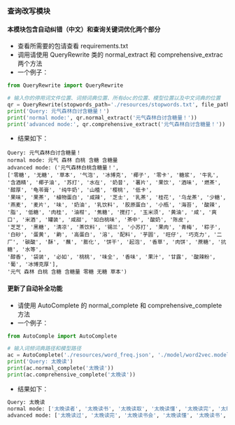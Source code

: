 ### 查询改写模块

#### 本模块包含自动纠错（中文）和查询关键词优化两个部分

- 查看所需要的包请查看 requirements.txt
- 调用请使用 QueryRewrite 类的 normal_extract 和 comprehensive_extrac 两个方法
- 一个例子：

```python
from QueryRewrite import QueryRewrite

# 输入你的停用词文件位置、词频词典位置、所有doc的位置、模型位置以及中文词典的位置
qr = QueryRewrite(stopwords_path='./resources/stopwords.txt', file_path="./files", dict_path="./resources/word_freq.json", model_path='./model/word2vec.model.bin', cn_dict_path="./resources/cn_dict.txt")
print('Query: 元气森林白讨含糖量！')
print('normal mode:', qr.normal_extract('元气森林白讨含糖量！'))
print('advanced mode:', qr.comprehensive_extract('元气森林白讨含糖量！'))
```

- 结果如下：

```
Query: 元气森林白讨含糖量！
normal mode: 元气 森林 白桃 含糖 含糖量
advanced mode: ('元气森林白桃含糖量！',
['零糖', '无糖', '草本', '气泡', '冰博克', '椰子', '零卡', '糖浆', '牛乳', '含酒精', '椰子油', '苏打', '水在', '奶昔', '薯片', '果饮', '酒味', '燃茶', '醇厚', '龟苓膏', '纯牛奶', '山楂', '樱桃', '低卡',
'果味', '果茶', '植物蛋白', '咸辣', '芝士', '乳茶', '桂花', '乌龙茶', '少糖', '燕麦', '麦片', '味', '奶油', '乳饮料', '胶原蛋白', '小瓶', '海苔', '酸辣', '脂', '低糖', '肉桂', '油柑', '焦糖', '搅打', '玉米须', '黄油', '咸', '爽口', '米酒', '罐装', '咸甜', '如白桃味', '茶中', '酸奶', '陈皮',
'芝芝', '黑糖', '清凉', '茶饮料', '锡兰', '小苏打', '果肉', '青梅', '粽子', '白砂', '蛋黄', '齁', '高蛋白', '溶', '配料', '芋圆', '旺仔', '巧克力', '二厂', '碳酸', '酥', '蘸', '膨化', '饼干', '起泡', '香草', '肉饼', '蔗糖', '抗糖', '水等',
'醇香', '袋装', '必如', '桃桃', '味全', '香味', '果汁', '甘露', '酸辣粉', '葡', '冰博克厚'],
'元气 森林 白桃 含糖 含糖量 零糖 无糖 草本')
```

#### 更新了自动补全功能

- 请使用 AutoComplete 的 normal_complete 和 comprehensive_complete 方法
- 一个例子：

```python
from AutoComple import AutoComplete

# 输入词频词典路径和模型路径
ac = AutoComplete('./resources/word_freq.json', './model/word2vec.model.bin')
print('Query: 太晚读')
print(ac.normal_complete('太晚读'))
print(ac.comprehensive_complete('太晚读'))
```

- 结果如下：

```python
Query: 太晚读
normal mode: ['太晚读者', '太晚读书', '太晚读取', '太晚读懂', '太晚读完', '太晚读物', '太晚读写', '太晚读过', '太晚读数', '太晚读书会']
advanced mode: ['太晚读过', '太晚读完', '太晚读书会', '太晚读懂', '太晚读书', '太晚读写', '太晚读者', '太晚读取', '太晚读物', '太晚读数']
```
